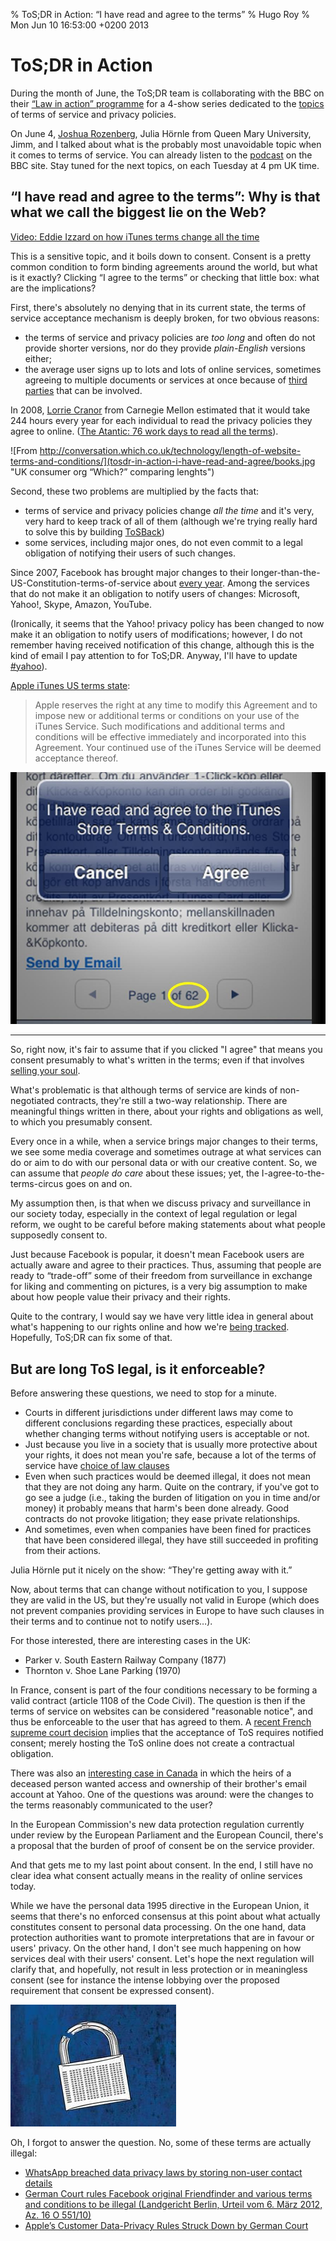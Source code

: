 % ToS;DR in Action: “I have read and agree to the terms”
% Hugo Roy
% Mon Jun 10 16:53:00 +0200 2013

# ToS;DR in Action

During the month of June, the ToS;DR team is collaborating with the
BBC on their [“Law in action” programme][bbclaw] for a 4-show
series dedicated to the [topics][] of terms of service and privacy
policies.

[bbclaw]: http://www.bbc.co.uk/programmes/b006tgy1 "BBC Radio 4Law in Action"
[topics]: http://tosdr.org/topics.html "Topics covered by ToS;DR"

On June 4, [Joshua Rozenberg][], Julia Hörnle from Queen Mary
University, Jimm, and I talked about what is the probably most unavoidable
topic when it comes to terms of service. You can already listen 
to the [podcast][] on the BBC site. Stay tuned for the next topics, on 
each Tuesday at 4 pm UK time.

[Joshua Rozenberg]: http://www.rozenberg.net/ 
[podcast]: http://downloads.bbc.co.uk/podcasts/radio4/law/rss.xml

## “I have read and agree to the terms”: Why is that what we call the biggest lie on the Web?

[Video: Eddie Izzard on how iTunes terms change all the time](http://www.youtube.com/watch?v=lbvwZ4LWeEc&t=0m53s)

This is a sensitive topic, and it boils down to consent. Consent
is a pretty common condition to form binding agreements around the
world, but what is it exactly?  Clicking “I agree to the terms” or
checking that little box: what are the implications?

First, there's absolutely no denying that in its current state,
the terms of service acceptance mechanism is deeply broken, for
two obvious reasons:

 * the terms of service and privacy policies are *too long* and
   often do not provide shorter versions, nor do they provide *plain-English*
   versions either;
 * the average user signs up to lots and lots of online services,
   sometimes agreeing to multiple documents or services at once
   because of [third parties][] that can be involved.

[third parties]: http://tosdr.org/topics.html#third "ToS;DR about third parties in terms"

In 2008, [Lorrie Cranor][] from Carnegie Mellon estimated that it
would take 244 hours every year for each individual to read the
privacy policies they agree to online. ([The Atantic: 76
work days to read all the
terms](http://www.theatlantic.com/technology/archive/2012/03/reading-the-privacy-policies-you-encounter-in-a-year-would-take-76-work-days/253851/)).

![From http://conversation.which.co.uk/technology/length-of-website-terms-and-conditions/](tosdr-in-action-i-have-read-and-agree/books.jpg "UK consumer org “Which?” comparing lenghts")

[Lorrie Cranor]: http://lorrie.cranor.org/#publications

Second, these two problems are multiplied by the facts that:

 * terms of service and privacy policies change *all the time* and
   it's very, very hard to keep track of all of them (although
   we're trying really hard to solve this by building [ToSBack][])
 * some services, including major ones, do not even
   commit to a legal obligation of notifying their users of such
   changes.

[ToSBack]: http://tosdr.github.io/ToSBack3 "ToSBack3 is currently in development"

Since 2007, Facebook has brought major changes to their
longer-than-the-US-Constitution-terms-of-service about [every
year][eff-timeline]. Among the services that do not make
it an obligation to notify users of changes:  Microsoft, Yahoo!,
Skype, Amazon, YouTube. 

[eff-timeline]: https://www.eff.org/deeplinks/2010/04/facebook-timeline "EFF: Facebook terms, a timeline"

(Ironically, it seems that the Yahoo! privacy policy has been
changed to now make it an obligation to notify users of
modifications; however, I do not remember having received
notification of this change, although this is the kind of email I
pay attention to for ToS;DR. Anyway, I'll have to update
[#yahoo](http://tosdr.org/#yahoo)).

[Apple iTunes US terms state](http://www.apple.com/legal/internet-services/itunes/us/terms.html):

> Apple reserves the right at any time to modify this Agreement and
> to impose new or additional terms or conditions on your use of the
> iTunes Service. Such modifications and additional terms and
> conditions will be effective immediately and incorporated into
> this Agreement. Your continued use of the iTunes Service will be
> deemed acceptance thereof.

![Screenshot of iTunes ToS](tosdr-in-action-i-have-read-and-agree/itunes-agree.jpg "Do you agree?")

* * *

So, right now, it's fair to assume that if you clicked "I agree" that
means you consent presumably to what's written in the terms; even
if that involves [selling your soul][gamestation].

[gamestation]: http://www.huffingtonpost.com/2010/04/17/gamestation-grabs-souls-o_n_541549.html "It happened on April 1"

What's problematic is that although terms of service are kinds of
non-negotiated contracts, they're still a two-way relationship.
There are meaningful things written in there, about your
rights and obligations as well, to which you presumably consent.

Every once in a while, when a service brings major changes to
their terms, we see some media coverage and sometimes outrage at
what services can do or aim to do with our personal data or with
our creative content. So, we can assume that *people do care*
about these issues; yet, the I-agree-to-the-terms-circus goes on
and on. 

My assumption then, is that when we discuss privacy and
surveillance in our society today, especially in the context of
legal regulation or legal reform, we ought to be careful before
making statements about what people supposedly consent to. 

Just because Facebook is popular, it doesn't mean Facebook users are
actually aware and agree to their practices. Thus, assuming that
people are ready to “trade-off” some of their freedom from
surveillance in exchange for liking and commenting on pictures, is
a very big assumption to make about how people value their privacy
and their rights. 

Quite to the contrary, I would say we have very little idea in
general about what's happening to our rights online and how we're
[being tracked][]. Hopefully, ToS;DR can fix some of that.

[being tracked]: http://blogs.fsfe.org/hugo/2013/05/whos-tracking-me-online-the-most-google-or-facebook/

## But are long ToS legal, is it enforceable?

Before answering these questions, we need to stop for a minute.

 * Courts in different jurisdictions under different laws may come
   to different conclusions regarding these practices, especially
   about whether changing terms without notifying users is
   acceptable or not.
 * Just because you live in a society that is usually more
   protective about your rights, it does not mean you're safe, because
   a lot of the terms of service have [choice of law
   clauses][choice-law]
 * Even when such practices would be deemed illegal, it does not
   mean that they are not doing any harm. Quite on the contrary,
   if you've got to go see a judge (i.e., taking the burden of
   litigation on you in time and/or money) it probably means that
   harm's been done already. Good contracts do not provoke
   litigation; they ease private relationships.
 * And sometimes, even when companies have been fined for 
   practices that have been considered illegal,
   they have still succeeded in profiting from their actions.

[choice-law]: http://tosdr.org/topics.html#jurisdiction-law

Julia Hörnle put it nicely on the show: “They're getting away
with it.” 

Now, about terms that can change without notification to you, I
suppose they are valid in the US, but they're usually not valid in
Europe (which does not prevent companies providing services in
Europe to have such clauses in their terms and to continue not to notify
users…).

For those interested, there are interesting cases in the
UK: 

 -  Parker v. South Eastern Railway Company (1877) 
 -  Thornton v. Shoe Lane Parking (1970)

In France, consent is part of the four conditions necessary to be
forming a valid contract (article 1108 of the Code Civil).
The question is then if the terms of service on websites can
be considered "reasonable notice", and thus be enforceable to the
user that has agreed to them. A [recent French supreme court
decision](http://www.legalis.net/spip.php?page=jurisprudence-decision&id_article=3534)
implies that the acceptance of ToS requires notified consent; merely
hosting the ToS online does not create a contractual obligation.

There was also an [interesting case in Canada][deceased] in which
the heirs of a deceased person wanted access and ownership of
their brother's email account at Yahoo. One of the questions was around:
were the changes to the terms reasonably communicated to the
user?

[deceased]: http://www.mondaq.com/canada/x/241354/Terms+of+Service+and+Deceased+Users+Account

In the European Commission's new data protection regulation
currently under review by the European Parliament and the European
Council, there's a proposal that the burden of proof of consent be
on the service provider.

And that gets me to my last point about consent. In the end, I
still have no clear idea what consent actually means in the
reality of online services today. 

While we have the personal data 1995 directive in the European
Union, it seems that there's no enforced consensus at this point
about what actually constitutes consent to personal data
processing. On the one hand, data protection authorities want to
promote interpretations that are in favour or users' privacy. On
the other hand, I don't see much happening on how services deal
with their users' consent. Let's hope the next regulation will
clarify that, and hopefully, not result in less protection or in
meaningless consent (see for instance the intense lobbying over
the proposed requirement that consent be expressed consent).

![](tosdr-in-action-i-have-read-and-agree/eudatap.jpg "Data protection logo")

Oh, I forgot to answer the question. No, some of these
terms are actually illegal:

 - [WhatsApp breached data privacy laws by storing non-user contact details](http://www.wired.co.uk/news/archive/2013-01/29/whatsapp-privacy)
 - [German Court rules Facebook original Friendfinder and various
    terms and conditions to be illegal (Landgericht Berlin, Urteil
    vom 6. März 2012, Az. 16 O 551/10)](http://www.onlinelaw.de/de/aktuelles/it_news.php?we_objectID=324&pid=0)
 - [Apple’s Customer Data-Privacy Rules Struck Down by German
   Court](http://www.bloomberg.com/news/2013-05-07/apple-s-customer-data-privacy-rules-struck-down-by-german-court.html)

